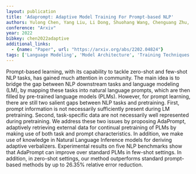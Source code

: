 ```yaml
---
layout: publication
title: 'Adaprompt: Adaptive Model Training For Prompt-based NLP'
authors: Yulong Chen, Yang Liu, Li Dong, Shuohang Wang, Chenguang Zhu, Michael Zeng, Yue Zhang
conference: "Arxiv"
year: 2022
bibkey: chen2022adaptive
additional_links:
  - {name: "Paper", url: "https://arxiv.org/abs/2202.04824"}
tags: ['Language Modeling', 'Model Architecture', 'Training Techniques', 'Attention Mechanism', 'Pretraining Methods', 'Few-Shot', 'Prompting']
---
```

Prompt-based learning, with its capability to tackle zero-shot and few-shot
NLP tasks, has gained much attention in community. The main idea is to bridge
the gap between NLP downstream tasks and language modeling (LM), by mapping
these tasks into natural language prompts, which are then filled by pre-trained
language models (PLMs). However, for prompt learning, there are still two
salient gaps between NLP tasks and pretraining. First, prompt information is
not necessarily sufficiently present during LM pretraining. Second,
task-specific data are not necessarily well represented during pretraining. We
address these two issues by proposing AdaPrompt, adaptively retrieving external
data for continual pretraining of PLMs by making use of both task and prompt
characteristics. In addition, we make use of knowledge in Natural Language
Inference models for deriving adaptive verbalizers. Experimental results on
five NLP benchmarks show that AdaPrompt can improve over standard PLMs in
few-shot settings. In addition, in zero-shot settings, our method outperforms
standard prompt-based methods by up to 26.35% relative error reduction.
